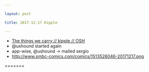 ```yaml
---

layout: post

title: 2017-12-17 Kipple

---
```



-   [The things we carry // kipple //
    OSH](http://www.hillarypredko.com/kipple/1-the-things-we-carry/)
-   @ushound started again
-   app-wise, @ushound -&gt; mailed sergio
-   http://www.smbc-comics.com/comics/1513526046-20171217.png

=======

